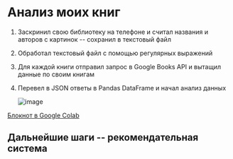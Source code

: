 # Анализ моих книг

1. Заскринил свою библиотеку на телефоне и считал названия и авторов с картинок -- сохранил в текстовый файл
2. Обработал текстовый файл с помощью регулярных выражений
3. Для каждой книги отправил запрос в Google Books API и вытащил данные по своим книгам
4. Перевел в JSON ответы в Pandas DataFrame и начал анализ данных

   ![image](https://github.com/zinoviev-tech/books-analytics/assets/140282696/8624f76e-7af8-4514-8851-0f2e56dc1937)
 


[Блокнот в Google Colab](https://colab.research.google.com/drive/1NR1v4xhJpCxem_Pe7vv0wfwzmdKWqOSg?usp=sharing)

## Дальнейшие шаги -- рекомендательная система
